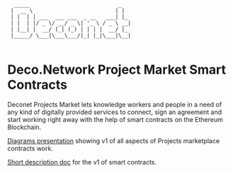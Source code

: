 ```
  _____                            _   
 |  __ \                          | |  
 | |  | | ___  ___ ___  _ __   ___| |_ 
 | |  | |/ _ \/ __/ _ \| '_ \ / _ \ __|
 | |__| |  __/ (_| (_) | | | |  __/ |_ 
 |_____/ \___|\___\___/|_| |_|\___|\__|
                                              
```                                       

# Deco.Network Project Market Smart Contracts

Deconet Projects Market lets knowledge workers and people in a need of any kind of digitally provided services
to connect, sign an agreement and start working right away with the help of smart contracts on the Ethereum Blockchain.

[Diagrams presentation](https://drive.google.com/open?id=1QluDdnGflzvk6488LqC4hczw0HmZ2ggY) showing v1 of all aspects of Projects marketplace contracts work.

[Short description doc](https://docs.google.com/document/d/1eG1irrilkSHj99uVN_J0rLfQ3yCfSsuDJeott-_To6Q/edit?usp=sharing) for the v1 of smart contracts.

